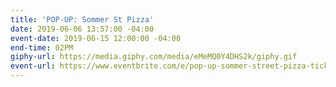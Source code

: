 ```yaml
---
title: 'POP-UP: Sommer St Pizza'
date: 2019-06-06 13:57:00 -04:00
event-date: 2019-06-15 12:00:00 -04:00
end-time: 02PM
giphy-url: https://media.giphy.com/media/eMeMQ0Y4DHS2k/giphy.gif
event-url: https://www.eventbrite.com/e/pop-up-sommer-street-pizza-tickets-63069819528
---
```



